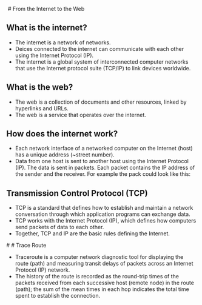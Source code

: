  # From the Internet to the Web


## What is the internet?

- The internet is a network of networks. 
- Deices connected to the internet can communicate with each other using the Internet Protocol (IP).
- The internet is a global system of interconnected computer networks that use the Internet protocol suite (TCP/IP) to link devices worldwide.


## What is the web?

- The web is a collection of documents and other resources, linked by hyperlinks and URLs.
- The web is a service that operates over the internet.

## How does the internet work?

- Each network interface of a networked computer on the Internet (host) has a unique address (~street number).
- Data from one host is sent to another host using the Internet Protocol (IP). The data is sent in packets. Each packet contains the IP address of the sender and the receiver. For example the pack could look like this:

## Transmission Control Protocol (TCP)

- TCP is a standard that defines how to establish and maintain a network conversation through which application programs can exchange data.
- TCP works with the Internet Protocol (IP), which defines how computers send packets of data to each other.
- Together, TCP and IP are the basic rules defining the Internet.

# # Trace Route

- Traceroute is a computer network diagnostic tool for displaying the route (path) and measuring transit delays of packets across an Internet Protocol (IP) network.
- The history of the route is recorded as the round-trip times of the packets received from each successive host (remote node) in the route (path); the sum of the mean times in each hop indicates the total time spent to establish the connection.
